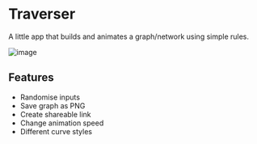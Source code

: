 # Traverser

A little app that builds and animates a graph/network using simple rules.

![image](https://github.com/SkepticMystic/traverser-sk/assets/70717676/6fc66e95-05a0-4168-a884-2fc19946b40c)

## Features

- Randomise inputs
- Save graph as PNG
- Create shareable link
- Change animation speed
- Different curve styles
